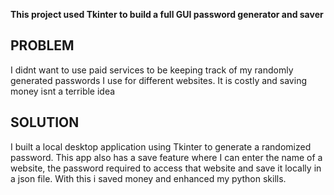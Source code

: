 **This project used Tkinter to build a full GUI password generator and saver**

## PROBLEM
I didnt want to use paid services to be keeping track of my randomly generated passwords I use for different websites. It is costly and saving money isnt a terrible idea

## SOLUTION
I built a local desktop application using Tkinter to generate a randomized password. This app also has a save feature where I can enter the name of a website, the password required to access that website and save it locally in a json file. With this i saved money and enhanced my python skills. 